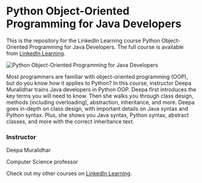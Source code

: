 # Python Object-Oriented Programming for Java Developers
This is the repository for the LinkedIn Learning course Python Object-Oriented Programming for Java Developers. The full course is available from [LinkedIn Learning][lil-course-url].

![Python Object-Oriented Programming for Java Developers][lil-thumbnail-url] 

Most programmers are familiar with object-oriented programming (OOP), but do you know how it applies to Python? In this course, instructor Deepa Muralidhar trains Java developers in Python OOP. Deepa first introduces the key terms you will need to know. Then she walks you through class design, methods (including overloading), abstraction, inheritance, and more. Deepa goes in-depth on class design, with important details on Java syntax and Python syntax. Plus, she shows you Java syntax, Python syntax, abstract classes, and more with the correct inheritance text.


### Instructor

Deepa Muralidhar 
                            
Computer Science professor

                            

Check out my other courses on [LinkedIn Learning](https://www.linkedin.com/learning/instructors/deepa-muralidhar).

[lil-course-url]: https://www.linkedin.com/learning/python-object-oriented-programming-for-java-developers
[lil-thumbnail-url]: https://cdn.lynda.com/course/3002671/3002671-1643130786045-16x9.jpg


